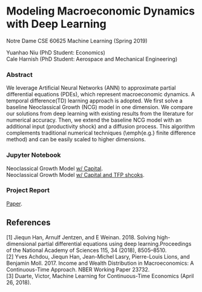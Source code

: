 # Modeling Macroeconomic Dynamics with Deep Learning

Notre Dame CSE 60625 Machine Learning (Spring 2019)  

Yuanhao Niu (PhD Student: Economics)  
Cale Harnish (PhD Student: Aerospace and Mechanical Engineering)  

### Abstract    

We leverage Artificial Neural Networks (ANN) to approximate partial differential equations (PDEs), which represent macroeconomic dynamics. A temporal difference(TD) learning approach is adopted. We first solve a baseline Neoclassical Growth (NCG) model in one dimension. We compare our solutions from deep learning with existing results from the literature for numerical accuracy. Then, we extend the baseline NCG model with an additional input (productivity shock) and a diffusion process. This algorithm complements traditional numerical techniques (\emph{e.g.} finite difference method) and can be easily scaled to higher dimensions.


### Jupyter Notebook 
Neoclassical Growth Model [w/ Capital](https://github.com/yniu87/ML_Macro/blob/master/NCG_1D.ipynb).  
Neoclassical Growth Model [w/ Capital and TFP shcoks](https://github.com/yniu87/ML_Macro/blob/master/NCG_2D.ipynb).

### Project Report
[Paper](https://github.com/yniu87/ML_Macro/blob/master/project_paper.pdf).

## References 
[1] Jiequn Han, Arnulf Jentzen, and E Weinan. 2018. Solving high-dimensional partial differential equations using deep learning.Proceedings of the National Academy of Sciences 115, 34 (2018), 8505–8510.  
[2] Yves Achdou, Jiequn Han, Jean-Michel Lasry, Pierre-Louis Lions, and Benjamin Moll. 2017. Income and Wealth Distribution in Macroeconomics: A Continuous-Time Approach. NBER Working Paper 23732.  
[3] Duarte, Victor, Machine Learning for Continuous-Time Economics (April 26, 2018).  
